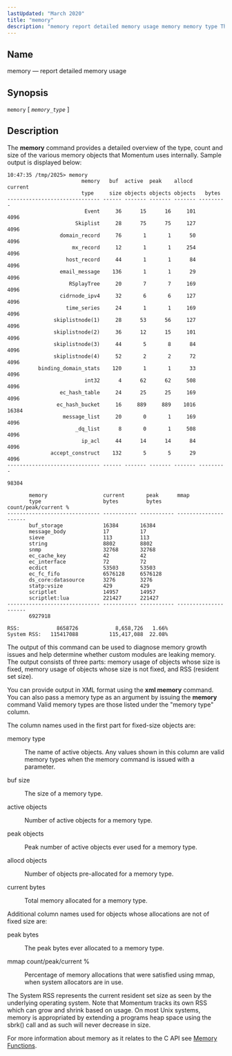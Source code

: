 ```yaml
---
lastUpdated: "March 2020"
title: "memory"
description: "memory report detailed memory usage memory memory type The memory command provides a detailed overview of the type count and size of the various memory objects that Momentum uses internally Sample output is displayed below The output of this command can be used to diagnose memory growth issues and help..."
---
```


<a name="console_commands.memory"></a> 
## Name

memory — report detailed memory usage

## Synopsis

`memory` [ *`memory_type`* ]

<a name="idp7725456"></a> 
## Description

The **memory** command provides a detailed overview of the type, count and size of the various memory objects that Momentum uses internally. Sample output is displayed below:

```
10:47:35 /tmp/2025> memory
                        memory   buf  active  peak    allocd    current
                        type     size objects objects objects   bytes
------------------------------ ------ ------- ------- ------- ---------
                         Event     36      15      16     101      4096
                      Skiplist     28      75      75     127      4096
                 domain_record     76       1       1      50      4096
                     mx_record     12       1       1     254      4096
                   host_record     44       1       1      84      4096
                 email_message    136       1       1      29      4096
                    RSplayTree     20       7       7     169      4096
                 cidrnode_ipv4     32       6       6     127      4096
                   time_series     24       1       1     169      4096
               skiplistnode(1)     28      53      56     127      4096
               skiplistnode(2)     36      12      15     101      4096
               skiplistnode(3)     44       5       8      84      4096
               skiplistnode(4)     52       2       2      72      4096
          binding_domain_stats    120       1       1      33      4096
                         int32      4      62      62     508      4096
                 ec_hash_table     24      25      25     169      4096
                ec_hash_bucket     16     889     889    1016     16384
                  message_list     20       0       1     169      4096
                      _dq_list      8       0       1     508      4096
                        ip_acl     44      14      14      84      4096
              accept_construct    132       5       5      29      4096
------------------------------ ------ ------- ------- ------- ---------
                                                                  98304

       memory                  current       peak      mmap
       type                    bytes         bytes     count/peak/current %
------------------------------ ----------- ----------- ---------------------
       buf_storage             16384       16384
       message_body            17          17
       sieve                   113         113
       string                  8802        8802
       snmp                    32768       32768
       ec_cache_key            42          42
       ec_interface            72          72
       ecdict                  53503       53503
       ec_fc_fifo              6576128     6576128
       ds_core:datasource      3276        3276
       statp:vsize             429         429
       scriptlet               14957       14957
       scriptlet:lua           221427      221427
------------------------------ ----------- ----------- ---------------------
       6927918

RSS:            8658726            8,658,726   1.66%
System RSS:   115417088          115,417,088  22.08%
```

The output of this command can be used to diagnose memory growth issues and help determine whether custom modules are leaking memory. The output consists of three parts: memory usage of objects whose size is fixed, memory usage of objects whose size is not fixed, and RSS (resident set size).

You can provide output in XML format using the **xml memory**        command. You can also pass a memory type as an argument by issuing the **memory** command Valid memory types are those listed under the "memory type" column.

The column names used in the first part for fixed-size objects are:

<dl class="variablelist">

<dt>memory type</dt>

<dd>

The name of active objects. Any values shown in this column are valid memory types when the memory command is issued with a parameter.

</dd>

<dt>buf size</dt>

<dd>

The size of a memory type.

</dd>

<dt>active objects</dt>

<dd>

Number of active objects for a memory type.

</dd>

<dt>peak objects</dt>

<dd>

Peak number of active objects ever used for a memory type.

</dd>

<dt>allocd objects</dt>

<dd>

Number of objects pre-allocated for a memory type.

</dd>

<dt>current bytes</dt>

<dd>

Total memory allocated for a memory type.

</dd>

</dl>

Additional column names used for objects whose allocations are not of fixed size are:

<dl class="variablelist">

<dt>peak bytes</dt>

<dd>

The peak bytes ever allocated to a memory type.

</dd>

<dt>mmap count/peak/current %</dt>

<dd>

Percentage of memory allocations that were satisfied using mmap, when system allocators are in use.

</dd>

</dl>

The System RSS represents the current resident set size as seen by the underlying operating system. Note that Momentum tracks its own RSS which can grow and shrink based on usage. On most Unix systems, memory is appropriated by extending a programs heap space using the sbrk() call and as such will never decrease in size.

For more information about memory as it relates to the C API see [Memory Functions](/momentum/3/3-api/3-api-memory).